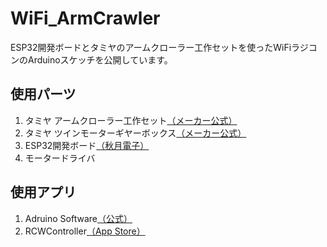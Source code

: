 # WiFi_ArmCrawler
ESP32開発ボードとタミヤのアームクローラー工作セットを使ったWiFiラジコンのArduinoスケッチを公開しています。
## 使用パーツ
1. タミヤ アームクローラー工作セット[（メーカー公式）](https://www.tamiya.com/japan/products/70211/)
2. タミヤ ツインモーターギヤーボックス[（メーカー公式）](https://www.tamiya.com/japan/products/70168/)
3. ESP32開発ボード[（秋月電子）](http://akizukidenshi.com/catalog/g/gM-11819/)
4. モータードライバ
## 使用アプリ
1. Adruino Software[（公式）](https://www.arduino.cc/en/Main/Software)
2. RCWController[（App Store）](https://apps.apple.com/app/rcwcontroller/id1084628679)
